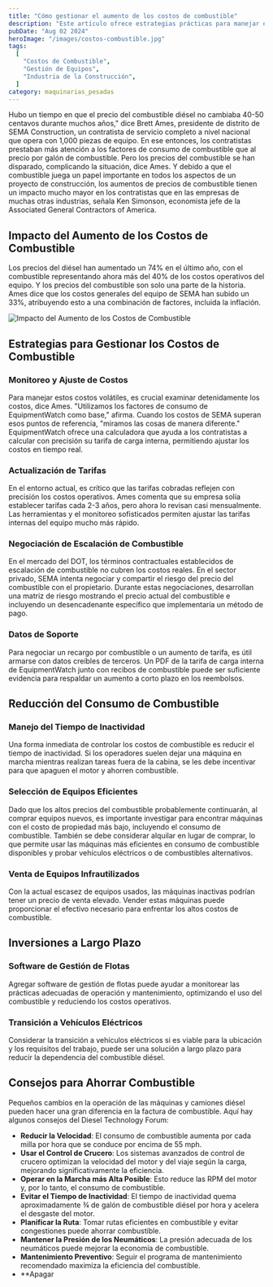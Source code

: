 ```yaml
---
title: "Cómo gestionar el aumento de los costos de combustible"
description: "Este artículo ofrece estrategias prácticas para manejar el aumento de los costos de combustible en la industria de la construcción, destacando la importancia de la gestión eficiente de equipos y la optimización de costos operativos."
pubDate: "Aug 02 2024"
heroImage: "/images/costos-combustible.jpg"
tags:
  [
    "Costos de Combustible",
    "Gestión de Equipos",
    "Industria de la Construcción",
  ]
category: maquinarias_pesadas
---
```


Hubo un tiempo en que el precio del combustible diésel no cambiaba 40-50 centavos durante muchos años," dice Brett Ames, presidente de distrito de SEMA Construction, un contratista de servicio completo a nivel nacional que opera con 1,000 piezas de equipo. En ese entonces, los contratistas prestaban más atención a los factores de consumo de combustible que al precio por galón de combustible. Pero los precios del combustible se han disparado, complicando la situación, dice Ames. Y debido a que el combustible juega un papel importante en todos los aspectos de un proyecto de construcción, los aumentos de precios de combustible tienen un impacto mucho mayor en los contratistas que en las empresas de muchas otras industrias, señala Ken Simonson, economista jefe de la Associated General Contractors of America.

## Impacto del Aumento de los Costos de Combustible

Los precios del diésel han aumentado un 74% en el último año, con el combustible representando ahora más del 40% de los costos operativos del equipo. Y los precios del combustible son solo una parte de la historia. Ames dice que los costos generales del equipo de SEMA han subido un 33%, atribuyendo esto a una combinación de factores, incluida la inflación.

![Impacto del Aumento de los Costos de Combustible](/images/grafica-combustible.jpg)

## Estrategias para Gestionar los Costos de Combustible

### Monitoreo y Ajuste de Costos

Para manejar estos costos volátiles, es crucial examinar detenidamente los costos, dice Ames. "Utilizamos los factores de consumo de EquipmentWatch como base," afirma. Cuando los costos de SEMA superan esos puntos de referencia, "miramos las cosas de manera diferente." EquipmentWatch ofrece una calculadora que ayuda a los contratistas a calcular con precisión su tarifa de carga interna, permitiendo ajustar los costos en tiempo real.

### Actualización de Tarifas

En el entorno actual, es crítico que las tarifas cobradas reflejen con precisión los costos operativos. Ames comenta que su empresa solía establecer tarifas cada 2-3 años, pero ahora lo revisan casi mensualmente. Las herramientas y el monitoreo sofisticados permiten ajustar las tarifas internas del equipo mucho más rápido.

### Negociación de Escalación de Combustible

En el mercado del DOT, los términos contractuales establecidos de escalación de combustible no cubren los costos reales. En el sector privado, SEMA intenta negociar y compartir el riesgo del precio del combustible con el propietario. Durante estas negociaciones, desarrollan una matriz de riesgo mostrando el precio actual del combustible e incluyendo un desencadenante específico que implementaría un método de pago.

### Datos de Soporte

Para negociar un recargo por combustible o un aumento de tarifa, es útil armarse con datos creíbles de terceros. Un PDF de la tarifa de carga interna de EquipmentWatch junto con recibos de combustible puede ser suficiente evidencia para respaldar un aumento a corto plazo en los reembolsos.

## Reducción del Consumo de Combustible

### Manejo del Tiempo de Inactividad

Una forma inmediata de controlar los costos de combustible es reducir el tiempo de inactividad. Si los operadores suelen dejar una máquina en marcha mientras realizan tareas fuera de la cabina, se les debe incentivar para que apaguen el motor y ahorren combustible.

### Selección de Equipos Eficientes

Dado que los altos precios del combustible probablemente continuarán, al comprar equipos nuevos, es importante investigar para encontrar máquinas con el costo de propiedad más bajo, incluyendo el consumo de combustible. También se debe considerar alquilar en lugar de comprar, lo que permite usar las máquinas más eficientes en consumo de combustible disponibles y probar vehículos eléctricos o de combustibles alternativos.

### Venta de Equipos Infrautilizados

Con la actual escasez de equipos usados, las máquinas inactivas podrían tener un precio de venta elevado. Vender estas máquinas puede proporcionar el efectivo necesario para enfrentar los altos costos de combustible.

## Inversiones a Largo Plazo

### Software de Gestión de Flotas

Agregar software de gestión de flotas puede ayudar a monitorear las prácticas adecuadas de operación y mantenimiento, optimizando el uso del combustible y reduciendo los costos operativos.

### Transición a Vehículos Eléctricos

Considerar la transición a vehículos eléctricos si es viable para la ubicación y los requisitos del trabajo, puede ser una solución a largo plazo para reducir la dependencia del combustible diésel.

## Consejos para Ahorrar Combustible

Pequeños cambios en la operación de las máquinas y camiones diésel pueden hacer una gran diferencia en la factura de combustible. Aquí hay algunos consejos del Diesel Technology Forum:

- **Reducir la Velocidad**: El consumo de combustible aumenta por cada milla por hora que se conduce por encima de 55 mph.
- **Usar el Control de Crucero**: Los sistemas avanzados de control de crucero optimizan la velocidad del motor y del viaje según la carga, mejorando significativamente la eficiencia.
- **Operar en la Marcha más Alta Posible**: Esto reduce las RPM del motor y, por lo tanto, el consumo de combustible.
- **Evitar el Tiempo de Inactividad**: El tiempo de inactividad quema aproximadamente ¾ de galón de combustible diésel por hora y acelera el desgaste del motor.
- **Planificar la Ruta**: Tomar rutas eficientes en combustible y evitar congestiones puede ahorrar combustible.
- **Mantener la Presión de los Neumáticos**: La presión adecuada de los neumáticos puede mejorar la economía de combustible.
- **Mantenimiento Preventivo**: Seguir el programa de mantenimiento recomendado maximiza la eficiencia del combustible.
- \*\*Apagar
